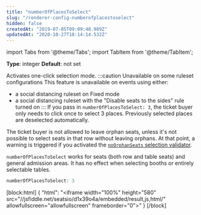 ```yaml
---
title: "numberOfPlacesToSelect"
slug: "/renderer-config-numberofplacestoselect"
hidden: false
createdAt: "2019-07-05T09:09:48.989Z"
updatedAt: "2020-10-27T18:14:14.532Z"
---
```


import Tabs from '@theme/Tabs';
import TabItem from '@theme/TabItem';

**Type**: integer
**Default**: not set

Activates one-click selection mode.
:::caution Unavailable on some ruleset configurations
This feature is unavailable on events using either:
- a social distancing ruleset on Fixed mode
- a social distancing ruleset with the "Disable seats to the sides" rule turned on
:::
If you pass in `numberOfPlacesToSelect: 3`, the ticket buyer only needs to click once to select 3 places. Previously selected places are deselected automatically.

The ticket buyer is not allowed to leave orphan seats, unless it's not possible to select seats in that row without leaving orphans. At that point, a warning is triggered if you activated the [`noOrphanSeats` selection validator](/docs/renderer-config-selectionvalidators).

`numberOfPlacesToSelect` works for seats (both row and table seats) and general admission areas. It has no effect when selecting booths or entirely selectable tables.
```javascript
numberOfPlacesToSelect: 3
```

[block:html]
{
  "html": "<iframe width=\"100%\" height=\"580\" src=\"//jsfiddle.net/seatsio/d1x39o4a/embedded/result,js,html/\" allowfullscreen=\"allowfullscreen\" frameborder=\"0\"></iframe>"
}
[/block]
